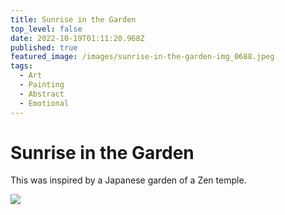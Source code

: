 ```yaml
---
title: Sunrise in the Garden
top_level: false
date: 2022-10-19T01:11:20.968Z
published: true
featured_image: /images/sunrise-in-the-garden-img_0688.jpeg
tags:
  - Art
  - Painting
  - Abstract
  - Emotional
---
```

# Sunrise in the Garden

This was inspired by a Japanese garden of a Zen temple.

![](/images/sunrise-in-the-garden-img_0690.jpeg)